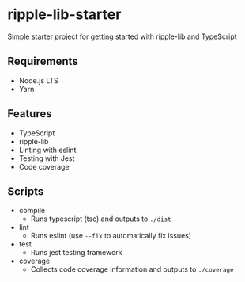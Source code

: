 # ripple-lib-starter

Simple starter project for getting started with ripple-lib and TypeScript

## Requirements

* Node.js LTS
* Yarn

## Features

* TypeScript
* ripple-lib
* Linting with eslint
* Testing with Jest
* Code coverage

## Scripts

* compile
  * Runs typescript (tsc) and outputs to `./dist`
* lint
  * Runs eslint (use `--fix` to automatically fix issues)
* test
  * Runs jest testing framework
* coverage
  * Collects code coverage information and outputs to `./coverage`
